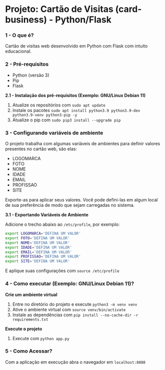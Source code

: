 # Projeto: Cartão de Visitas (card-business) - Python/Flask
### 1 - O que é?
Cartão de visitas web desenvolvido em Python com Flask com intuito educacional.

### 2 - Pré-requisitos
- Python (versão 3)
- Pip
- Flask

**2.1 - Instalação dos pré-requisitos (Exemplo: GNU/Linux Debian 11)**
1. Atualize os repositórios com `sudo apt update` 
2. Instale os pacotes `sudo apt install python3.9 python3.9-dev python3.9-venv python3-pip -y`
3. Atualize o pip com `sudo pip3 install --upgrade pip`

### 3 - Configurando variáveis de ambiente
O projeto trabalha com algumas variáveis de ambientes para definir valores presentes no cartão web, são elas:
- LOGOMARCA
- FOTO
- NOME
- IDADE
- EMAIL
- PROFISSAO
- SITE

Exporte-as para aplicar seus valores.
Você pode defini-las em algum local de sua preferência de modo que sejam carregadas no sistema.

**3.1 - Exportando Variáveis de Ambiente**

Adicione o trecho abaixo ao `/etc/profile`, por exemplo:
```bash
export LOGOMARCA='DEFINA UM VALOR'
export FOTO='DEFINA UM VALOR'
export NOME='DEFINA UM VALOR'
export IDADE='DEFINA UM VALOR'
export EMAIL='DEFINA UM VALOR'
export PROFISSAO='DEFINA UM VALOR'
export SITE='DEFINA UM VALOR'
```
E aplique suas configurações com `source /etc/profile`

### 4 - Como executar (Exemplo: GNU/Linux Debian 11)?
**Crie um ambiente virtual**
1. Entre no diretório do projeto e execute `python3 -m venv venv`
2. Ative o ambiente virtual com `source venv/bin/activate`
3. Instale as dependências com `pip install --no-cache-dir -r requirements.txt`

**Execute o projeto**
1. Execute com `python app.py`

### 5 - Como Acessar?
Com a aplicação em execução abra o navegador em `localhost:8080`
